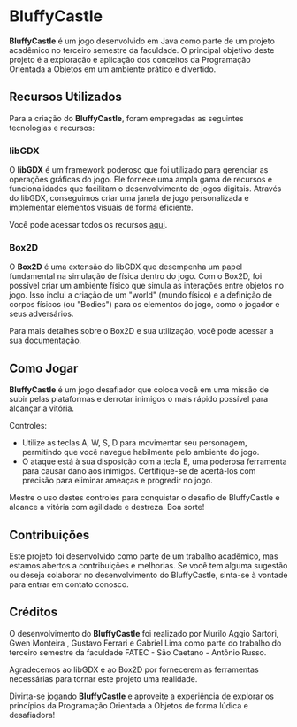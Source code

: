 # BluffyCastle
**BluffyCastle** é um jogo desenvolvido em Java como parte de um projeto acadêmico no terceiro semestre da faculdade. O principal objetivo deste projeto é a exploração e aplicação dos conceitos da Programação Orientada a Objetos em um ambiente prático e divertido.

## Recursos Utilizados
Para a criação do **BluffyCastle**, foram empregadas as seguintes tecnologias e recursos:

### libGDX
O **libGDX** é um framework poderoso que foi utilizado para gerenciar as operações gráficas do jogo. Ele fornece uma ampla gama de recursos e funcionalidades que facilitam o desenvolvimento de jogos digitais. Através do libGDX, conseguimos criar uma janela de jogo personalizada e implementar elementos visuais de forma eficiente.

Você pode acessar todos os recursos [aqui](https://libgdx.com/dev/).

### Box2D
O **Box2D** é uma extensão do libGDX que desempenha um papel fundamental na simulação de física dentro do jogo. Com o Box2D, foi possível criar um ambiente físico que simula as interações entre objetos no jogo. Isso inclui a criação de um "world" (mundo físico) e a definição de corpos físicos (ou "Bodies") para os elementos do jogo, como o jogador e seus adversários.

Para mais detalhes sobre o Box2D e sua utilização, você pode acessar a sua [documentação](https://libgdx.com/wiki/extensions/physics/box2d).

## Como Jogar

**BluffyCastle** é um jogo desafiador que coloca você em uma missão de subir pelas plataformas e derrotar inimigos o mais rápido possível para alcançar a vitória.

Controles:
- Utilize as teclas A, W, S, D para movimentar seu personagem, permitindo que você navegue habilmente pelo ambiente do jogo.
- O ataque está à sua disposição com a tecla E, uma poderosa ferramenta para causar dano aos inimigos. Certifique-se de acertá-los com precisão para eliminar ameaças e progredir no jogo.
 
Mestre o uso destes controles para conquistar o desafio de BluffyCastle e alcance a vitória com agilidade e destreza. Boa sorte!

## Contribuições
Este projeto foi desenvolvido como parte de um trabalho acadêmico, mas estamos abertos a contribuições e melhorias. Se você tem alguma sugestão ou deseja colaborar no desenvolvimento do BluffyCastle, sinta-se à vontade para entrar em contato conosco.

## Créditos
O desenvolvimento do **BluffyCastle** foi realizado por Murilo Aggio Sartori, Gwen Monteira , Gustavo Ferrari e Gabriel Lima como parte do trabalho do terceiro semestre da faculdade FATEC - São Caetano - Antônio Russo.

Agradecemos ao libGDX e ao Box2D por fornecerem as ferramentas necessárias para tornar este projeto uma realidade.

Divirta-se jogando **BluffyCastle** e aproveite a experiência de explorar os princípios da Programação Orientada a Objetos de forma lúdica e desafiadora!
